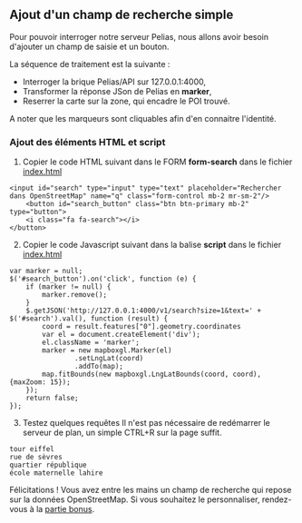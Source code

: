 ## Ajout d'un champ de recherche simple
Pour pouvoir interroger notre serveur Pelias, nous allons avoir besoin d'ajouter un champ de saisie et un bouton.

La séquence de traitement est la suivante :
- Interroger la brique Pelias/API sur 127.0.0.1:4000,
- Transformer la réponse JSon de Pelias en __marker__,
- Reserrer la carte sur la zone, qui encadre le POI trouvé.

A noter que les marqueurs sont cliquables afin d'en connaitre l'identité.

### Ajout des éléments HTML et script
1. Copier le code HTML suivant dans le FORM __form-search__ dans le fichier [index.html](../../1_plan/part0/static/index.html)
```
<input id="search" type="input" type="text" placeholder="Rechercher dans OpenStreetMap" name="q" class="form-control mb-2 mr-sm-2"/>
    <button id="search_button" class="btn btn-primary mb-2" type="button">
    <i class="fa fa-search"></i>
</button>
```
2. Copier le code Javascript suivant dans la balise __script__ dans le fichier [index.html](../../1_plan/part0/static/index.html)
```
var marker = null;
$('#search_button').on('click', function (e) {
    if (marker != null) {
        marker.remove();
    }
    $.getJSON('http://127.0.0.1:4000/v1/search?size=1&text=' + $('#search').val(), function (result) {
        coord = result.features["0"].geometry.coordinates
        var el = document.createElement('div');
        el.className = 'marker';
        marker = new mapboxgl.Marker(el)
                .setLngLat(coord)
                .addTo(map);
        map.fitBounds(new mapboxgl.LngLatBounds(coord, coord), {maxZoom: 15});
    });
    return false;
});
```
3. Testez quelques requêtes
Il n'est pas nécessaire de redémarrer le serveur de plan, un simple CTRL+R sur la page suffit.
```
tour eiffel
rue de sèvres
quartier république
école maternelle lahire
```

Félicitations ! Vous avez entre les mains un champ de recherche qui repose sur la données OpenStreetMap. Si vous souhaitez le personnaliser, rendez-vous à la [partie bonus](../bonus).